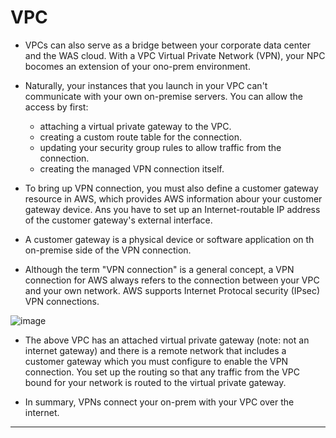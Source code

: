# VPC

- VPCs can also serve as a bridge between your corporate data center and the WAS cloud. With a VPC Virtual Private Network (VPN), your NPC bocomes an extension of your ono-prem environment.

- Naturally, your instances that you launch in your VPC can't communicate with your own on-premise servers. You can allow the access by first:
  - attaching a virtual private gateway to the VPC.
  - creating a custom route table for the connection.
  - updating your security group rules to allow traffic from the connection.
  - creating the managed VPN connection itself.

- To bring up VPN connection, you must also define a customer gateway resource in AWS, which provides AWS information abour your customer gateway device. Ans you have to set up an Internet-routable IP address of the customer gateway's external interface.

- A customer gateway is a physical device or software application on th on-premise side of the VPN connection.

- Although the term "VPN connection" is a general concept, a VPN connection for AWS always refers to the connection between your VPC and your own network. AWS supports Internet Protocal security (IPsec) VPN connections.

![image](https://github.com/rlaisqls/rlaisqls/assets/81006587/372f3d84-ea05-4c1c-a486-64252ad657a2)


- The above VPC has an attached virtual private gateway (note: not an internet gateway) and there is a remote network that includes a customer gateway which you must configure to enable the VPN connection. You set up the routing so that any traffic from the VPC bound for your network is routed to the virtual private gateway.

- In summary, VPNs connect your on-prem with your VPC over the internet.

---

